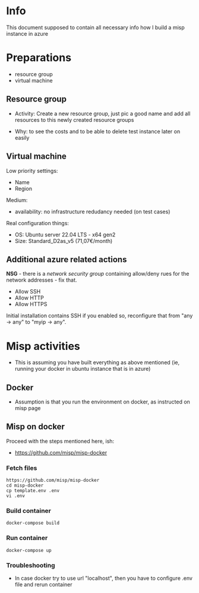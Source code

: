 # Info

This document supposed to contain all necessary info how I build a misp instance in azure

# Preparations

- resource group
- virtual machine

## Resource group

- Activity: Create a new resource group, just pic a good name and add all resources to this newly created resource groups

- Why: to see the costs and to be able to delete test instance later on easily

## Virtual machine

Low priority settings:
- Name
- Region

Medium:
- availability: no infrastructure redudancy needed (on test cases)

Real configuration things:
- OS: Ubuntu server 22.04 LTS - x64 gen2
- Size: Standard_D2as_v5 (71,07€/month)

## Additional azure related actions

**NSG** - there is a *network security group* containing allow/deny rues for the network addresses - fix that.

- Allow SSH
- Allow HTTP
- Allow HTTPS

Initial installation contains SSH if you enabled so, reconfigure that from "any -> any" to "myip -> any".

# Misp activities

- This is assuming you have built everything as above mentioned (ie, running your docker in ubuntu instance that is in azure)

## Docker

- Assumption is that you run the environment on docker, as instructed on misp page


## Misp on docker
Proceed with the steps mentioned here, ish:
- https://github.com/misp/misp-docker


### Fetch files

```
https://github.com/misp/misp-docker
cd misp-docker
cp template.env .env
vi .env
```

### Build container

```
docker-compose build
```

### Run container

```
docker-compose up
```

### Troubleshooting

- In case docker try to use url "localhost", then you have to configure .env file and rerun container